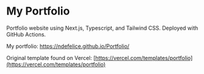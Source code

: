 # My Portfolio

Portfolio website using Next.js, Typescript, and Tailwind CSS. Deployed with GitHub Actions.

My portfolio: https://ndefelice.github.io/Portfolio/

Original template found on Vercel: [https://vercel.com/templates/portfolio](https://vercel.com/templates/portfolio)